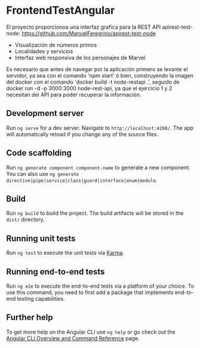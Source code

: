 # FrontendTestAngular

El proyecto proporcionoa una interfaz grafica para la REST API apirest-test-node:
https://github.com/ManuelFeregrino/apirest-test-node

* Visualización de números primos
* Localidades y servicios
* Interfaz web responsiva de los personajes de Marvel 

Es necesarío que antes de navegar por la aplicación primero se levante el servidor, ya sea con el comando 'npm start' ó bien, construyendo la imagen del docker con el comando 'docker build -t node-restapi .', seguido de docker run -d -p 3000:3000 node-rest-api, ya que el ejercicio 1 y 2 necesitan del API para poder recuperar la información.

## Development server

Run `ng serve` for a dev server. Navigate to `http://localhost:4200/`. The app will automatically reload if you change any of the source files.

## Code scaffolding

Run `ng generate component component-name` to generate a new component. You can also use `ng generate directive|pipe|service|class|guard|interface|enum|module`.

## Build

Run `ng build` to build the project. The build artifacts will be stored in the `dist/` directory.

## Running unit tests

Run `ng test` to execute the unit tests via [Karma](https://karma-runner.github.io).

## Running end-to-end tests

Run `ng e2e` to execute the end-to-end tests via a platform of your choice. To use this command, you need to first add a package that implements end-to-end testing capabilities.

## Further help

To get more help on the Angular CLI use `ng help` or go check out the [Angular CLI Overview and Command Reference](https://angular.io/cli) page.
